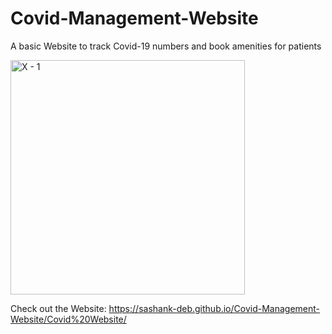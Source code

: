 # Covid-Management-Website
A basic Website to track Covid-19 numbers and book amenities for patients

<img width="375" alt="X - 1" src="https://user-images.githubusercontent.com/69194538/128361398-3f889e73-dd96-4fdd-92dc-224bdcdf8323.png">

Check out the Website:
https://sashank-deb.github.io/Covid-Management-Website/Covid%20Website/
